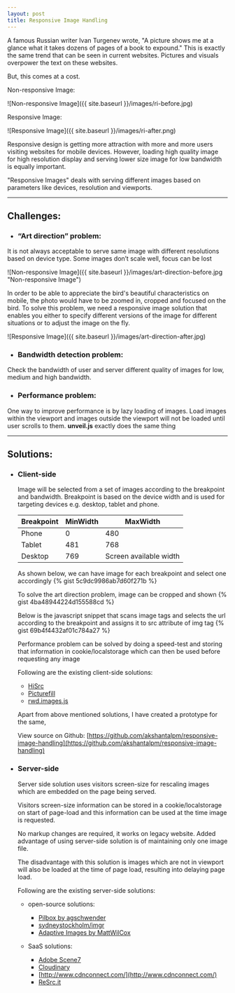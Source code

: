 ```yaml
---
layout: post
title: Responsive Image Handling
---
```

<link rel="stylesheet" href="https://gist-assets.github.com/assets/embed-b67021dc07195830cc157f7720b938fb.css">

A famous Russian writer Ivan Turgenev wrote, "A picture shows me at a glance what it takes dozens of pages of a book to expound."
This is exactly the same trend that can be seen in current websites. Pictures and visuals overpower the text on these websites.

But, this comes at a cost.

Non-responsive Image:

![Non-responsive Image]({{ site.baseurl }}/images/ri-before.jpg)

Responsive Image:

![Responsive Image]({{ site.baseurl }}/images/ri-after.png)

Responsive design is getting more attraction with more and more users visiting websites for mobile devices. However, loading high quality image for high resolution display and serving lower size image for low bandwidth is equally important.

"Responsive Images" deals with serving different images based on parameters like devices, resolution and viewports.

--------------

## Challenges:

* ### “Art direction” problem:

It is not always acceptable to serve same image with different resolutions based on device type. Some images don’t scale well, focus can be lost

![Non-responsive Image]({{ site.baseurl }}/images/art-direction-before.jpg "Non-responsive Image")


In order to be able to appreciate the bird's beautiful characteristics on mobile, the photo would have to be zoomed in, cropped and focused on the bird. To solve this problem, we need a responsive image solution that enables you either to specify different versions of the image for different situations or to adjust the image on the fly.

![Responsive Image]({{ site.baseurl }}/images/art-direction-after.jpg)

* ### Bandwidth detection problem:

Check the bandwidth of user and server different quality of images for low, medium and high bandwidth.

* ### Performance problem:

One way to improve performance is by lazy loading of images. Load images within the viewport and images outside the viewport will not be loaded until user scrolls to them.
<b>unveil.js</b> exactly does the same thing

----------------

## Solutions:
* ### Client-side

  Image will be selected from a set of images according to the breakpoint and bandwidth. Breakpoint is based on the device width and is used for targeting devices e.g. desktop, tablet and phone.


  <div class="breakpoints"></div>

  | Breakpoint        | MinWidth           | MaxWidth               |
  | ------------------|--------------------|------------------------|
  | Phone             | 0                  | 480                    |
  | Tablet            | 481                | 768                    |
  | Desktop           | 769                | Screen available width |

  As shown below, we can have image for each breakpoint and select one accordingly
  {% gist 5c9dc9986ab7d60f271b %}

  To solve the art direction problem, image can be cropped and shown
  {% gist 4ba48944224d155588cd %}

  Below is the javascript snippet that scans image tags and selects the url according to the breakpoint and assigns it to src attribute of img tag
  {% gist 69b4f4432af01c784a27 %}

  Performance problem can be solved by doing a speed-test and storing that information in cookie/localstorage which can then be used before requesting any image

  Following are the existing client-side solutions:

    * [HiSrc](https://github.com/teleject/hisrc)
    * [Picturefill](https://github.com/scottjehl/picturefill)
    * [rwd.images.js](https://github.com/stowball/rwd.images.js)

  Apart from above mentioned solutions, I have created a prototype for the same,

  View source on Github: [https://github.com/akshantalpm/responsive-image-handling](https://github.com/akshantalpm/responsive-image-handling)

* ### Server-side

  Server side solution uses visitors screen-size for rescaling images which are embedded on the page being served.

  Visitors screen-size information can be stored in a cookie/localstorage on start of page-load and this information can be used at the time image is requested.

  No markup changes are required, it works on legacy website. Added advantage of using server-side solution is of maintaining only one image file.

  The disadvantage with this solution is images which are not in viewport will also be loaded at the time of page load, resulting into delaying page load.

  Following are the existing server-side solutions:

    * open-source solutions:
      * [Pilbox by agschwender](https://github.com/agschwender/pilbox)
      * [sydneystockholm/imgr](https://github.com/sydneystockholm/imgr)
      * [Adaptive Images by MattWilCox](https://github.com/MattWilcox/Adaptive-Images)

    * SaaS solutions:
      * [Adobe Scene7](http://www.adobe.com/in/solutions/web-experience-management/scene7.html)
      * [Cloudinary](http://cloudinary.com/)
      * [http://www.cdnconnect.com/](http://www.cdnconnect.com/)
      * [ReSrc.it](http://www.resrc.it/)